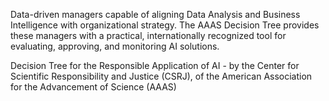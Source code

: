 Data-driven managers capable of aligning Data Analysis and Business Intelligence with organizational strategy.
The AAAS Decision Tree provides these managers with a practical, internationally recognized tool for evaluating, approving, and monitoring AI solutions.

Decision Tree for the Responsible Application of AI - by the Center for Scientific Responsibility and Justice (CSRJ), of the American Association for the Advancement of Science (AAAS)
